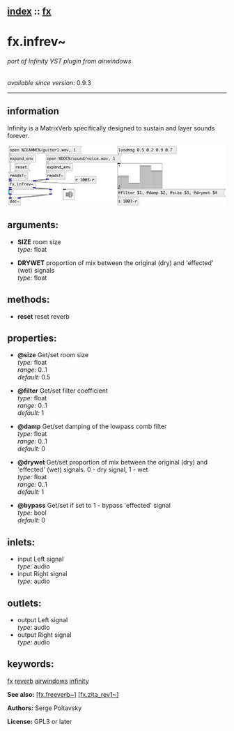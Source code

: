 [index](index.html) :: [fx](category_fx.html)
---

# fx.infrev~

###### port of Infinity VST plugin from airwindows

*available since version:* 0.9.3

---


## information
Infinity is a MatrixVerb specifically designed to sustain and layer sounds forever.


[![example](../examples/img/fx.infrev~.jpg)](../examples/pd/fx.infrev~.pd)



## arguments:

* **SIZE**
room size<br>
_type:_ float<br>

* **DRYWET**
proportion of mix between the original (dry) and &#39;effected&#39; (wet) signals<br>
_type:_ float<br>



## methods:

* **reset**
reset reverb<br>




## properties:

* **@size** 
Get/set room size<br>
_type:_ float<br>
_range:_ 0..1<br>
_default:_ 0.5<br>

* **@filter** 
Get/set filter coefficient<br>
_type:_ float<br>
_range:_ 0..1<br>
_default:_ 1<br>

* **@damp** 
Get/set damping of the lowpass comb filter<br>
_type:_ float<br>
_range:_ 0..1<br>
_default:_ 0<br>

* **@drywet** 
Get/set proportion of mix between the original (dry) and &#39;effected&#39; (wet) signals. 0 -
dry signal, 1 - wet<br>
_type:_ float<br>
_range:_ 0..1<br>
_default:_ 1<br>

* **@bypass** 
Get/set if set to 1 - bypass &#39;effected&#39; signal<br>
_type:_ bool<br>
_default:_ 0<br>



## inlets:

* input Left signal<br>
_type:_ audio
* input Right signal<br>
_type:_ audio



## outlets:

* output Left signal<br>
_type:_ audio
* output Right signal<br>
_type:_ audio



## keywords:

[fx](keywords/fx.html)
[reverb](keywords/reverb.html)
[airwindows](keywords/airwindows.html)
[infinity](keywords/infinity.html)



**See also:**
[\[fx.freeverb~\]](fx.freeverb~.html)
[\[fx.zita_rev1~\]](fx.zita_rev1~.html)




**Authors:** Serge Poltavsky




**License:** GPL3 or later





